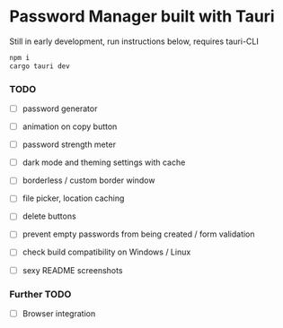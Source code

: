 # Password Manager built with Tauri  

Still in early development, run instructions below, requires tauri-CLI

```sh
npm i
cargo tauri dev
```

### TODO
- [ ] password generator
- [ ] animation on copy button 
- [ ] password strength meter
- [ ] dark mode and theming settings with cache
- [ ] borderless / custom border window 
- [ ] file picker, location caching
- [ ] delete buttons 
- [ ] prevent empty passwords from being created / form validation
- [ ] check build compatibility on Windows / Linux
- [ ] sexy README screenshots



### Further TODO
- [ ] Browser integration
